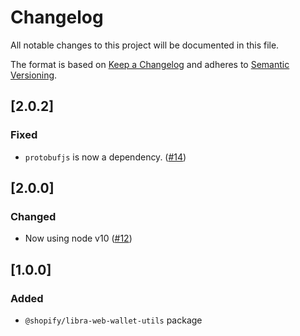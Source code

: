 # Changelog

All notable changes to this project will be documented in this file.

The format is based on [Keep a Changelog](http://keepachangelog.com/en/1.0.0/)
and adheres to [Semantic Versioning](http://semver.org/spec/v2.0.0.html).

<!-- ## [Unreleased] -->

## [2.0.2]

### Fixed

- `protobufjs` is now a dependency. ([#14](https://github.com/Shopify/libra-web-tools/pull/14))

## [2.0.0]

### Changed

- Now using node v10 ([#12](https://github.com/Shopify/libra-web-tools/pull/12))

## [1.0.0]

### Added

- `@shopify/libra-web-wallet-utils` package
